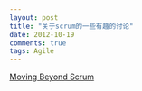 ```yaml
---
layout: post
title: "关于scrum的一些有趣的讨论"
date: 2012-10-19
comments: true
tags: Agile
---
```

<a href="http://www.infoq.com/news/2012/09/moving-beyond-scrum">Moving Beyond Scrum</a><br /><blockquote></blockquote>